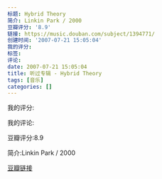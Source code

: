 ```yaml
---
标题: Hybrid Theory
简介: Linkin Park / 2000
豆瓣评分: '8.9'
链接: https://music.douban.com/subject/1394771/
创建时间: '2007-07-21 15:05:04'
我的评分:
标签:
评论:
date: 2007-07-21 15:05:04
title: 听过专辑 - Hybrid Theory
tags: [音乐]
categories: []
---
```


我的评分:

我的评论:

豆瓣评分:8.9

简介:Linkin Park / 2000

[豆瓣链接](https://music.douban.com/subject/1394771/)

